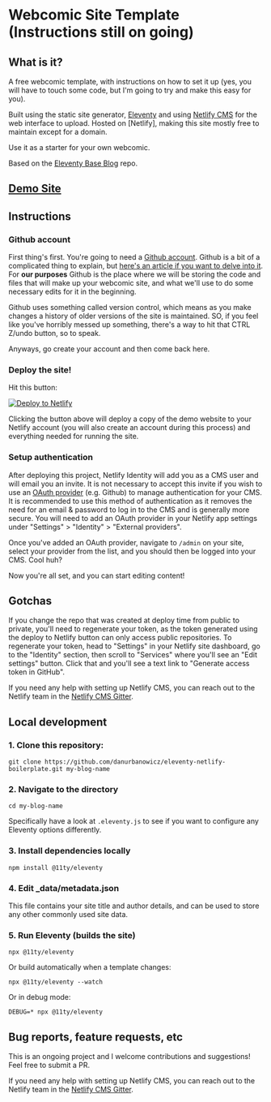 # Webcomic Site Template (Instructions still on going)

## What is it?

A free webcomic template, with instructions on how to set it up (yes, you will have to touch some code, but I'm going to try and make this easy for you).

Built using the static site generator, [Eleventy](https://www.11ty.io/) and using [Netlify CMS](https://www.netlifycms.org/) for the web interface to upload. Hosted on [Netlify], making this site mostly free to maintain except for a domain.

Use it as a starter for your own webcomic.

Based on the [Eleventy Base Blog](https://github.com/11ty/eleventy-base-blog) repo.

## [Demo Site](https://keen-newton-74c4ac.netlify.app/)

## Instructions

### Github account
First thing's first. You're going to need a [Github account](https://github.com/). Github is a bit of a complicated thing to explain, but [here's an article if you want to delve into it](https://www.howtogeek.com/180167/htg-explains-what-is-github-and-what-do-geeks-use-it-for/). For **our purposes** Github is the place where we will be storing the code and files that will make up your webcomic site, and what we'll use to do some necessary edits for it in the beginning.

Github uses something called version control, which means as you make changes a history of older versions of the site is maintained. SO, if you feel like you've horribly messed up something, there's a way to hit that CTRL Z/undo button, so to speak.

Anyways, go create your account and then come back here.

### Deploy the site!

Hit this button:

[![Deploy to Netlify](https://www.netlify.com/img/deploy/button.svg)](https://app.netlify.com/start/deploy?repository=https://github.com/katedee/eleventy-netlify-webcomic&stack=cms)

Clicking the button above will deploy a copy of the demo website to your Netlify
account (you will also create an account during this process)
and everything needed for running the site.

### Setup authentication

After deploying this project, Netlify Identity will add you as a CMS user and
will email you an invite. It is not necessary to accept this invite if you wish
to use an
[OAuth provider](https://www.netlify.com/docs/identity/#external-provider-login)
(e.g. Github) to manage authentication for your CMS.
It is recommended to use this method of authentication as it removes the need
for an email & password to log in to the CMS and is generally more secure. You
will need to add an OAuth provider in your Netlify app settings under
"Settings" > "Identity" > "External providers".

Once you've added an OAuth provider, navigate to `/admin` on your site, select your provider from the
list, and you should then be logged into your CMS. Cool huh?

Now you're all set, and you can start editing content!

## Gotchas

If you change the repo that was created at deploy time from public to private, you'll need to regenerate your token,
as the token generated using the deploy to Netlify button can only access public repositories. To
regenerate your token, head to "Settings" in your Netlify site dashboard, go to the "Identity"
section, then scroll to "Services" where you'll see an "Edit settings" button. Click that and you'll
see a text link to "Generate access token in GitHub".

If you need any help with setting up Netlify CMS, you can reach out to the Netlify team in the [Netlify CMS Gitter](https://gitter.im/netlify/netlifycms).

## Local development

### 1. Clone this repository:

```
git clone https://github.com/danurbanowicz/eleventy-netlify-boilerplate.git my-blog-name
```


### 2. Navigate to the directory

```
cd my-blog-name
```

Specifically have a look at `.eleventy.js` to see if you want to configure any Eleventy options differently.

### 3. Install dependencies locally

```
npm install @11ty/eleventy
```

### 4. Edit _data/metadata.json

This file contains your site title and author details, and can be used to store any other commonly used site data.

### 5. Run Eleventy (builds the site)

```
npx @11ty/eleventy
```

Or build automatically when a template changes:
```
npx @11ty/eleventy --watch
```

Or in debug mode:
```
DEBUG=* npx @11ty/eleventy
```

## Bug reports, feature requests, etc

This is an ongoing project and I welcome contributions and suggestions! Feel free to submit a PR.

If you need any help with setting up Netlify CMS, you can reach out to the Netlify team in the [Netlify CMS Gitter](https://gitter.im/netlify/netlifycms).
